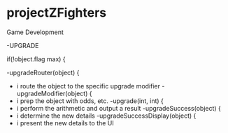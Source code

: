 # projectZFighters
Game Development

-UPGRADE

if(!object.flag max) {

-upgradeRouter(object) {
  + i route the object to the specific upgrade modifier
-upgradeModifier(object) {
  + i prep the object with odds, etc.
-upgrade(int, int) {
  + i perform the arithmetic and output a result
-upgradeSuccess(object) {
  + i determine the new details
-upgradeSuccessDisplay(object) {
  + i present the new details to the UI
